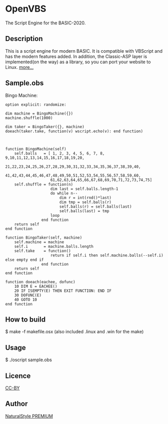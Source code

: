 OpenVBS
====

The Script Engine for the BASIC-2020.

## Description
This is a script engine for modern BASIC. It is compatible with VBScript and has the modern features added. In addition, the Classic-ASP layer is implemented(on the way) as a library, so you can port your website to Linux. [more...](https://p.na-s.jp/openvbs.html)

## Sample.obs
Bingo Machine:

    option explicit: randomize:

    dim machine = BingoMachine({})
    machine.shuffle(1000)

    dim taker = BingoTaker({}, machine)
    doeach(taker.take, function(v) wscript.echo(v): end function)



    function BingoMachine(self)
        self.balls   = [ 1, 2, 3, 4, 5, 6, 7, 8, 9,10,11,12,13,14,15,16,17,18,19,20,
                        21,22,23,24,25,26,27,28,29,30,31,32,33,34,35,36,37,38,39,40,
                        41,42,43,44,45,46,47,48,49,50,51,52,53,54,55,56,57,58,59,60,
                        61,62,63,64,65,66,67,68,69,70,71,72,73,74,75]
        self.shuffle = function(n)
                        dim last = self.balls.length-1
                        do while n--
                            dim r = int(rnd()*last)
                            dim tmp = self.balls(r)
                            self.balls(r) = self.balls(last)
                            self.balls(last) = tmp
                        loop
                    end function
        return self
    end function

    function BingoTaker(self, machine)
        self.machine = machine
        self.i       = machine.balls.length
        self.take    = function()
                        return if self.i then self.machine.balls(--self.i) else empty end if
                    end function
        return self
    end function

    function doeach(eachee, dofunc)
        10 DIM E = EACHEE()
        20 IF ISEMPTY(E) THEN EXIT FUNCTION: END IF
        30 DOFUNC(E)
        40 GOTO 10
    end function

## How to build
$ make -f makefile.osx
(also included .linux and .win for the make)

## Usage
$ ./oscript sample.obs

## Licence
[CC-BY](http://creativecommons.org/licenses/by/4.0/)

## Author
[NaturalStyle PREMIUM](https://p.na-s.jp)
